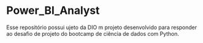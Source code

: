 # Power_BI_Analyst
Esse repositório possui ujeto da DIO m projeto desenvolvido para responder ao desafio de projeto do bootcamp de ciência de dados com Python.
